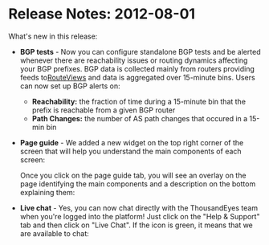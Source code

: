 # Release Notes: 2012-08-01

What's new in this release:

* **BGP tests** - Now you can configure standalone BGP tests and be alerted whenever there are reachability issues or routing dynamics affecting your BGP prefixes. BGP data is collected mainly from routers providing feeds to[RouteViews](http://www.routeviews.org/) and data is aggregated over 15-minute bins. Users can now set up BGP alerts on:
  * **Reachability:** the fraction of time during a 15-minute bin that the prefix is reachable from a given BGP router
  * **Path Changes:** the number of AS path changes that occured in a 15-min bin
* **Page guide** - We added a new widget on the top right corner of the screen that will help you understand the main components of each screen:

  Once you click on the page guide tab, you will see an overlay on the page identifying the main components and a description on the bottom explaining them:

* **Live chat** - Yes, you can now chat directly with the ThousandEyes team when you're logged into the platform! Just click on the "Help & Support" tab and then click on "Live Chat". If the icon is green, it means that we are available to chat:

